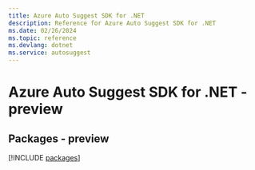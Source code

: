 ```yaml
---
title: Azure Auto Suggest SDK for .NET
description: Reference for Azure Auto Suggest SDK for .NET
ms.date: 02/26/2024
ms.topic: reference
ms.devlang: dotnet
ms.service: autosuggest
---
```

# Azure Auto Suggest SDK for .NET - preview
## Packages - preview
[!INCLUDE [packages](auto-suggest-index.md)]